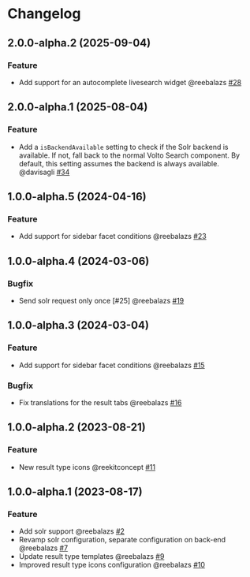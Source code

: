 # Changelog

<!-- You should *NOT* be adding new change log entries to this file.
     You should create a file in the news directory instead.
     For helpful instructions, please see:
     https://6.docs.plone.org/contributing/index.html#contributing-change-log-label
-->

<!-- towncrier release notes start -->

## 2.0.0-alpha.2 (2025-09-04)

### Feature

- Add support for an autocomplete livesearch widget @reebalazs [#28](https://github.com/kitconcept/kitconcept-solr/issue/28)

## 2.0.0-alpha.1 (2025-08-04)

### Feature

- Add a `isBackendAvailable` setting to check if the Solr backend is available.
  If not, fall back to the normal Volto Search component.
  By default, this setting assumes the backend is always available.
  @davisagli [#34](https://github.com/kitconcept/kitconcept-solr/issue/34)

## 1.0.0-alpha.5 (2024-04-16)

### Feature

- Add support for sidebar facet conditions @reebalazs [#23](https://github.com/kitconcept/volto-solr/pull/23)

## 1.0.0-alpha.4 (2024-03-06)

### Bugfix

- Send solr request only once [#25] @reebalazs [#19](https://github.com/kitconcept/volto-solr/pull/19)

## 1.0.0-alpha.3 (2024-03-04)

### Feature

- Add support for sidebar facet conditions @reebalazs [#15](https://github.com/kitconcept/volto-solr/pull/15)

### Bugfix

- Fix translations for the result tabs @reebalazs [#16](https://github.com/kitconcept/volto-solr/pull/16)

## 1.0.0-alpha.2 (2023-08-21)

### Feature

- New result type icons @reekitconcept [#11](https://github.com/kitconcept/volto-solr/pull/11)


## 1.0.0-alpha.1 (2023-08-17)

### Feature

- Add solr support @reebalazs [#2](https://github.com/kitconcept/volto-solr/pull/2)
- Revamp solr configuration, separate configuration on back-end @reebalazs [#7](https://github.com/kitconcept/volto-solr/pull/7)
- Update result type templates @reebalazs [#9](https://github.com/kitconcept/volto-solr/pull/9)
- Improved result type icons configuration @reebalazs [#10](https://github.com/kitconcept/volto-solr/pull/10)
